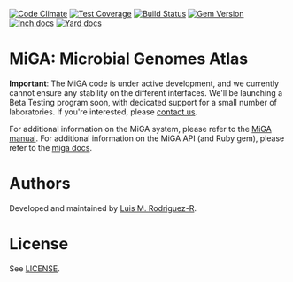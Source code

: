 [![Code Climate](https://codeclimate.com/github/bio-miga/miga/badges/gpa.svg)](https://codeclimate.com/github/bio-miga/miga)
[![Test Coverage](https://codeclimate.com/github/bio-miga/miga/badges/coverage.svg)](https://codeclimate.com/github/bio-miga/miga/coverage)
[![Build Status](https://travis-ci.org/lmrodriguezr/gfa.svg?branch=master)](https://travis-ci.org/lmrodriguezr/gfa)
[![Gem Version](https://badge.fury.io/rb/miga-base.svg)](https://badge.fury.io/rb/miga-base)
[![Inch docs](http://inch-ci.org/github/bio-miga/miga.svg)](http://inch-ci.org/github/bio-miga/miga)
[![Yard docs](http://img.shields.io/badge/yard-docs-blue.svg)](http://www.rubydoc.info/github/bio-miga/miga)


# MiGA: Microbial Genomes Atlas

**Important**: The MiGA code is under active development, and we currently
cannot ensure any stability on the different interfaces. We'll be launching a
Beta Testing program soon, with dedicated support for a small number of
laboratories. If you're interested, please [contact us][contact].

For additional information on the MiGA system, please refer to the
[MiGA manual][gitbook]. For additional information on the MiGA API
(and Ruby gem), please refer to the [miga docs][rubydoc].


# Authors

Developed and maintained by [Luis M. Rodriguez-R][lrr].


# License

See [LICENSE](LICENSE).

[lrr]: http://lmrodriguezr.github.io/
[gitbook]: https://www.gitbook.com/book/miga/miga
[rubydoc]: http://www.rubydoc.info/github/bio-miga/miga
[contact]: http://enve-omics.gatech.edu/node/7
